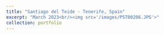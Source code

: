 ```yaml
---
title: "Santiago del Teide - Tenerife, Spain"
excerpt: "March 2023<br/><img src='/images/PST00206.JPG'>"
collection: portfolio
---
```


